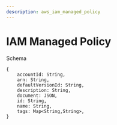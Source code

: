 ```yaml
---
description: aws_iam_managed_policy
---
```


# IAM Managed Policy

Schema
```
{
	accountId: String,
	arn: String,
	defaultVersionId: String,
	description: String,
	document: JSON,
	id: String,
	name: String,
	tags: Map<String,String>,
}
```

